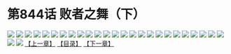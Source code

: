# 第844话 败者之舞（下）
![](https://mhpic.xiaomingtaiji.net/comic/D/斗破苍穹/第844话F1_262541/1.jpg-zymk.middle.webp)
![](https://mhpic.xiaomingtaiji.net/comic/D/斗破苍穹/第844话F1_262541/2.jpg-zymk.middle.webp)
![](https://mhpic.xiaomingtaiji.net/comic/D/斗破苍穹/第844话F1_262541/3.jpg-zymk.middle.webp)
![](https://mhpic.xiaomingtaiji.net/comic/D/斗破苍穹/第844话F1_262541/4.jpg-zymk.middle.webp)
![](https://mhpic.xiaomingtaiji.net/comic/D/斗破苍穹/第844话F1_262541/5.jpg-zymk.middle.webp)
![](https://mhpic.xiaomingtaiji.net/comic/D/斗破苍穹/第844话F1_262541/6.jpg-zymk.middle.webp)
![](https://mhpic.xiaomingtaiji.net/comic/D/斗破苍穹/第844话F1_262541/7.jpg-zymk.middle.webp)
![](https://mhpic.xiaomingtaiji.net/comic/D/斗破苍穹/第844话F1_262541/8.jpg-zymk.middle.webp)
![](https://mhpic.xiaomingtaiji.net/comic/D/斗破苍穹/第844话F1_262541/9.jpg-zymk.middle.webp)
![](https://mhpic.xiaomingtaiji.net/comic/D/斗破苍穹/第844话F1_262541/10.jpg-zymk.middle.webp)
![](https://mhpic.xiaomingtaiji.net/comic/D/斗破苍穹/第844话F1_262541/11.jpg-zymk.middle.webp)
![](https://mhpic.xiaomingtaiji.net/comic/D/斗破苍穹/第844话F1_262541/12.jpg-zymk.middle.webp)
![](https://mhpic.xiaomingtaiji.net/comic/D/斗破苍穹/第844话F1_262541/13.jpg-zymk.middle.webp)
![](https://mhpic.xiaomingtaiji.net/comic/D/斗破苍穹/第844话F1_262541/14.jpg-zymk.middle.webp)
![](https://mhpic.xiaomingtaiji.net/comic/D/斗破苍穹/第844话F1_262541/15.jpg-zymk.middle.webp)
![](https://mhpic.xiaomingtaiji.net/comic/D/斗破苍穹/第844话F1_262541/16.jpg-zymk.middle.webp)
![](https://mhpic.xiaomingtaiji.net/comic/D/斗破苍穹/第844话F1_262541/17.jpg-zymk.middle.webp)
![](https://mhpic.xiaomingtaiji.net/comic/D/斗破苍穹/第844话F1_262541/18.jpg-zymk.middle.webp)
![](https://mhpic.xiaomingtaiji.net/comic/D/斗破苍穹/第844话F1_262541/19.jpg-zymk.middle.webp)
![](https://mhpic.xiaomingtaiji.net/comic/D/斗破苍穹/第844话F1_262541/20.jpg-zymk.middle.webp)
![](https://mhpic.xiaomingtaiji.net/comic/D/斗破苍穹/第844话F1_262541/21.jpg-zymk.middle.webp)
![](https://mhpic.xiaomingtaiji.net/comic/D/斗破苍穹/第844话F1_262541/22.jpg-zymk.middle.webp)
![](https://mhpic.xiaomingtaiji.net/comic/D/斗破苍穹/第844话F1_262541/23.jpg-zymk.middle.webp)
![](https://mhpic.xiaomingtaiji.net/comic/D/斗破苍穹/第844话F1_262541/24.jpg-zymk.middle.webp)
![](https://mhpic.xiaomingtaiji.net/comic/D/斗破苍穹/第844话F1_262541/25.jpg-zymk.middle.webp)
![](https://mhpic.xiaomingtaiji.net/comic/D/斗破苍穹/第844话F1_262541/26.jpg-zymk.middle.webp)
![](https://mhpic.xiaomingtaiji.net/comic/D/斗破苍穹/第844话F1_262541/27.jpg-zymk.middle.webp)
[【上一章】](./847.md)
[【目录】](./README.md)
[【下一章】](./849.md)
